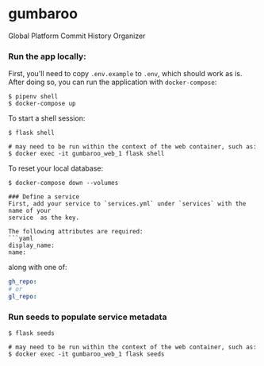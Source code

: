 # gumbaroo
Global Platform Commit History Organizer

### Run the app locally:
First, you'll need to copy `.env.example` to `.env`, which should work as is.
After doing so, you can run the application with `docker-compose`:
```
$ pipenv shell
$ docker-compose up
```

To start a shell session:
```
$ flask shell

# may need to be run within the context of the web container, such as:
$ docker exec -it gumbaroo_web_1 flask shell
```

To reset your local database:
```
$ docker-compose down --volumes

### Define a service
First, add your service to `services.yml` under `services` with the name of your
service  as the key.

The following attributes are required:
```yaml
display_name:
name:
```
along with one of:
```yaml
gh_repo:
# or
gl_repo:
```

### Run seeds to populate service metadata
```
$ flask seeds

# may need to be run within the context of the web container, such as:
$ docker exec -it gumbaroo_web_1 flask seeds
```
